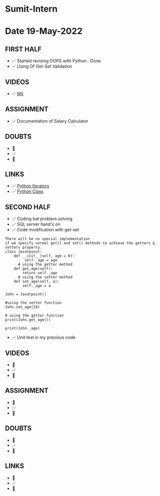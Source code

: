 # Sumit-Intern

# Date 19-May-2022


## FIRST HALF

- ✅ Started revising OOPS with Python . Done
- ✅ Using Of Get-Set Validation

## VIDEOS 
- ✅ [Mit](https://ocw.mit.edu/courses/6-0001-introduction-to-computer-science-and-programming-in-python-fall-2016/video_galleries/lecture-videos/)


## ASSIGNMENT 
- ✅ Documentation of Salary Calculator


## DOUBTS
- 🚧 
- ✅
- 🚫


## LINKS
- ✅ [Python Iterators](https://www.w3schools.com/python/python_iterators.asp)
- ✅ [Python Class](https://www.w3schools.com/python/python_classes.asp)


## SECOND HALF 
- ✅ Coding bat problem solving
- ✅ SQL server hand's on
- ✅ Code modification with get-set
```
There will be no special implementation 
if we specify normal get() and set() methods to achieve the getters & setters property.
class Javatpoint:   
    def __init__(self, age = 0):   
         self._age = age   
      # using the getter method   
    def get_age(self):   
        return self._age   
      # using the setter method   
    def set_age(self, a):   
        self._age = a   
    
John = Javatpoint()   
    
#using the setter function  
John.set_age(19)   
    
# using the getter function  
print(John.get_age())   
    
print(John._age)  

```
- ✅ Unit test in my previous code



## VIDEOS
- 🚧 
- ✅ 
- 🚫 



## ASSIGNMENT
- 🚧 
- ✅
- 🚫



## DOUBTS
- 🚧 
- ✅
- 🚫



## LINKS

- 🚧 
- ✅
- 🚫


